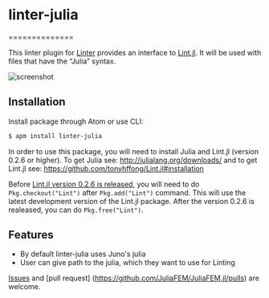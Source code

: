 # linter-julia
==============

This linter plugin for [Linter](https://github.com/AtomLinter/Linter) provides
an interface to [Lint.jl](https://github.com/tonyhffong/Lint.jl). It will be
used with files that have the “Julia” syntax.

![screenshot](https://raw.githubusercontent.com/TeroFrondelius/linter-julia/master/Screenshot.gif)

## Installation
Install package through Atom or use CLI:

```bash
$ apm install linter-julia
```

In order to use this package, you will need to install Julia and Lint.jl
(version 0.2.6 or higher).
To get Julia see: http://julialang.org/downloads/ and to get Lint.jl
see: https://github.com/tonyhffong/Lint.jl#installation


Before [Lint.jl version 0.2.6 is released](https://github.com/tonyhffong/Lint.jl/releases),
you will need to do `Pkg.checkout("Lint")` after `Pkg.add("Lint")` command.
This will use the latest development version of the Lint.jl package.
After the version 0.2.6 is realeased, you can do `Pkg.free("Lint")`.


## Features
* By default linter-julia uses Juno's julia
* User can give path to the julia, which they want to use for Linting


[Issues](https://github.com/JuliaFEM/JuliaFEM.jl/issues) and [pull request]
(https://github.com/JuliaFEM/JuliaFEM.jl/pulls) are welcome.
